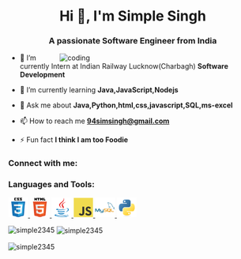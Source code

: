  
<h1 align="center">Hi 👋, I'm Simple Singh</h1>
<h3 align="center">A passionate Software Engineer from India</h3>

<img align ="right" alt="coding" width="400" src="https://cdn.dribbble.com/users/17707/screenshots/2413754/rrr.gif">

- 🔭 I’m currently Intern at Indian Railway Lucknow(Charbagh) **Software Development**

- 🌱 I’m currently learning **Java,JavaScript,Nodejs**

- 💬 Ask me about **Java,Python,html,css,javascript,SQL,ms-excel**

- 📫 How to reach me **94simsingh@gmail.com**

- ⚡ Fun fact **I think I am too Foodie**

<h3 align="left">Connect with me:</h3>
<p align="left">
</p>

<h3 align="left">Languages and Tools:</h3>
<p align="left"> <a href="https://www.w3schools.com/css/" target="_blank" rel="noreferrer"> <img src="https://raw.githubusercontent.com/devicons/devicon/master/icons/css3/css3-original-wordmark.svg" alt="css3" width="40" height="40"/> </a> <a href="https://www.w3.org/html/" target="_blank" rel="noreferrer"> <img src="https://raw.githubusercontent.com/devicons/devicon/master/icons/html5/html5-original-wordmark.svg" alt="html5" width="40" height="40"/> </a> <a href="https://www.java.com" target="_blank" rel="noreferrer"> <img src="https://raw.githubusercontent.com/devicons/devicon/master/icons/java/java-original.svg" alt="java" width="40" height="40"/> </a> <a href="https://developer.mozilla.org/en-US/docs/Web/JavaScript" target="_blank" rel="noreferrer"> <img src="https://raw.githubusercontent.com/devicons/devicon/master/icons/javascript/javascript-original.svg" alt="javascript" width="40" height="40"/> </a> <a href="https://www.mysql.com/" target="_blank" rel="noreferrer"> <img src="https://raw.githubusercontent.com/devicons/devicon/master/icons/mysql/mysql-original-wordmark.svg" alt="mysql" width="40" height="40"/> </a> <a href="https://www.python.org" target="_blank" rel="noreferrer"> <img src="https://raw.githubusercontent.com/devicons/devicon/master/icons/python/python-original.svg" alt="python" width="40" height="40"/> </a> </p>

<p><img align="left" src="https://github-readme-stats.vercel.app/api/top-langs?username=simple2345&show_icons=true&locale=en&layout=compact" alt="simple2345" /></p>

<p>&nbsp;<img align="center" src="https://github-readme-stats.vercel.app/api?username=simple2345&show_icons=true&locale=en" alt="simple2345" /></p>

<p><img align="center" src="https://github-readme-streak-stats.herokuapp.com/?user=simple2345&" alt="simple2345" /></p>

